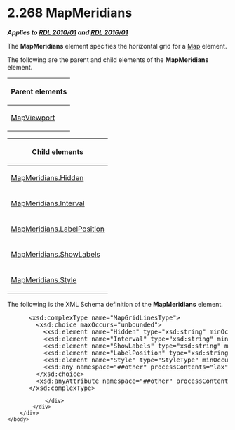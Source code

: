 <html dir="LTR" xmlns:mshelp="http://msdn.microsoft.com/mshelp" xmlns:ddue="http://ddue.schemas.microsoft.com/authoring/2003/5" xmlns:xlink="http://www.w3.org/1999/xlink" xmlns:tool="http://www.microsoft.com/tooltip">
    <head>
        <meta http-equiv="Content-Type" content="text/html; CHARSET=utf-8"></meta>
        <meta name="save" content="history"></meta>
        <title>2.268 MapMeridians</title>
        <xml>
            <mshelp:toctitle title="2.268 MapMeridians"></mshelp:toctitle>
            <mshelp:rltitle title="[MS-RDL]: MapMeridians"></mshelp:rltitle>
            <mshelp:keyword index="A" term="1b4b7c95-9a91-4272-a237-7791f40398a2"></mshelp:keyword>
            <mshelp:attr name="DCSext.ContentType" value="open specification"></mshelp:attr>
            <mshelp:attr name="AssetID" value="1b4b7c95-9a91-4272-a237-7791f40398a2"></mshelp:attr>
            <mshelp:attr name="TopicType" value="kbRef"></mshelp:attr>
            <mshelp:attr name="DCSext.Title" value="[MS-RDL]: MapMeridians" />
        </xml>
    </head>
    <body>
        <div id="header">
            <h1 class="heading">2.268 MapMeridians</h1>
        </div>
        <div id="mainSection">
            <div id="mainBody">
                <div id="allHistory" class="saveHistory"></div>
                <div id="sectionSection0" class="section" name="collapseableSection">
                    

<p><b><i>Applies to </i></b><a href="3428e690-a348-4ec7-8a6a-8efb42d2cdee.html"><b><i>RDL 2010/01</i></b></a><b><i>
and </i></b><a href="52ce3983-2bfc-4e72-9359-42aaf5fe4509.html"><b><i>RDL 2016/01</i></b></a></p>

<p>The <b>MapMeridians</b> element specifies the horizontal
grid for a <a href="fd166dd8-6772-4507-b3f6-50a2b7cfd6ac.html">Map</a> element.</p>

<p>The following are the parent and child elements of the <b>MapMeridians</b>
element.</p>

<table>
 <thead>
  <tr>
   <th>
   <p>Parent elements</p>
   </th>
  </tr>
 </thead>
 <tr>
  <td>
  <p><a href="55679f1a-a5b6-4b08-b284-ff6e27deedb4.html">MapViewport</a></p>
  </td>
 </tr>
</table>

<p> </p>

<table>
 <thead>
  <tr>
   <th>
   <p>Child elements</p>
   </th>
  </tr>
 </thead>
 <tr>
  <td>
  <p><a href="44dcac84-42bd-45cd-bf03-9c66c322c60e.html">MapMeridians.Hidden</a></p>
  </td>
 </tr>
 <tr>
  <td>
  <p><a href="ec7846b1-8bf1-4f47-83f0-5dffe6bc5bb4.html">MapMeridians.Interval</a></p>
  </td>
 </tr>
 <tr>
  <td>
  <p><a href="8699c327-b1d9-4ad5-aae8-94203cf0531f.html">MapMeridians.LabelPosition</a></p>
  </td>
 </tr>
 <tr>
  <td>
  <p><a href="450accbc-5a2a-4efe-af14-efc74d8d3caa.html">MapMeridians.ShowLabels</a></p>
  </td>
 </tr>
 <tr>
  <td>
  <p><a href="bb7879aa-0542-4d1b-877f-3ae79acd799d.html">MapMeridians.Style</a></p>
  </td>
 </tr>
</table>

<p>The following is the XML Schema definition of the <b>MapMeridians</b>
element.</p>

<dl>
<dd>
<div><pre> &lt;xsd:complexType name=&quot;MapGridLinesType&quot;&gt;
   &lt;xsd:choice maxOccurs=&quot;unbounded&quot;&gt;
     &lt;xsd:element name=&quot;Hidden&quot; type=&quot;xsd:string&quot; minOccurs=&quot;0&quot; /&gt;
     &lt;xsd:element name=&quot;Interval&quot; type=&quot;xsd:string&quot; minOccurs=&quot;0&quot; /&gt;
     &lt;xsd:element name=&quot;ShowLabels&quot; type=&quot;xsd:string&quot; minOccurs=&quot;0&quot; /&gt;
     &lt;xsd:element name=&quot;LabelPosition&quot; type=&quot;xsd:string&quot; minOccurs=&quot;0&quot; /&gt;
     &lt;xsd:element name=&quot;Style&quot; type=&quot;StyleType&quot; minOccurs=&quot;0&quot; /&gt;
     &lt;xsd:any namespace=&quot;##other&quot; processContents=&quot;lax&quot; /&gt;
   &lt;/xsd:choice&gt;
   &lt;xsd:anyAttribute namespace=&quot;##other&quot; processContents=&quot;lax&quot; /&gt;
 &lt;/xsd:complexType&gt;
</pre></div>
</dd></dl>


                </div>
            </div>
        </div>
    </body>
</html>